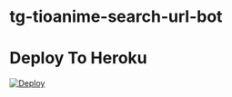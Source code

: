 # tg-tioanime-search-url-bot

# Deploy To Heroku
[![Deploy](https://www.herokucdn.com/deploy/button.svg)](https://heroku.com/deploy?template=https://github.com/Obysoftt/tg-tioanime-search-url-bot/tree/main)
